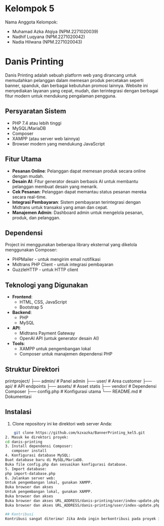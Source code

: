 # Kelompok 5
Nama Anggota Kelompok:
- Muhamad Azka Atqiya (NPM.2271020039)
- Nadhif Luqyana (NPM.2271020042)
- Nadia Hilwana (NPM.2271020043)

# Danis Printing
Danis Printing adalah sebuah platform web yang dirancang untuk memudahkan pelanggan dalam memesan produk percetakan seperti banner, spanduk, dan berbagai kebutuhan promosi lainnya. Website ini menyediakan layanan yang cepat, mudah, dan terintegrasi dengan berbagai fitur modern untuk mendukung pengalaman pengguna.

## Persyaratan Sistem
- PHP 7.4 atau lebih tinggi
- MySQL/MariaDB
- Composer
- XAMPP (atau server web lainnya)
- Browser modern yang mendukung JavaScript

## Fitur Utama
- **Pesanan Online**: Pelanggan dapat memesan produk secara online dengan mudah.
- **Desain AI**: Fitur generator desain berbasis AI untuk membantu pelanggan membuat desain yang menarik.
- **Cek Pesanan**: Pelanggan dapat memantau status pesanan mereka secara real-time.
- **Integrasi Pembayaran**: Sistem pembayaran terintegrasi dengan Midtrans untuk transaksi yang aman dan cepat.
- **Manajemen Admin**: Dashboard admin untuk mengelola pesanan, produk, dan pelanggan.

## Dependensi
Project ini menggunakan beberapa library eksternal yang dikelola menggunakan Composer:
- PHPMailer - untuk mengirim email notifikasi
- Midtrans PHP Client - untuk integrasi pembayaran
- GuzzleHTTP - untuk HTTP client

## Teknologi yang Digunakan
- **Frontend**: 
  - HTML, CSS, JavaScript
  - Bootstrap 5
- **Backend**:
  - PHP
  - MySQL
- **API**:
  - Midtrans Payment Gateway
  - OpenAI API (untuk generator desain AI)
- **Tools**:
  - XAMPP untuk pengembangan lokal
  - Composer untuk manajemen dependensi PHP

## Struktur Direktori
printproject/
├── admin/                 # Panel admin
├── user/                  # Area customer
├── api/                   # API endpoints
├── assets/               # Asset statis
├── vendor/               # Dependensi Composer
├── config.php            # Konfigurasi utama
└── README.md             # Dokumentasi

## Instalasi
1. Clone repository ini ke direktori web server Anda:
```bash
    git clone https://github.com/kzxazka/BannerPrinting_kel5.git
2. Masuk ke direktori proyek:
cd danis-printing
3. Install dependensi Composer:
   composer install
4. Konfigurasi database MySQL:
Buat database baru di MySQL/MariaDB.
Buka file config.php dan sesuaikan konfigurasi database.
5. Import database:
php import-database.php
6. Jalankan server web:
Untuk pengembangan lokal, gunakan XAMPP.
Buka browser dan akses
Untuk pengembangan lokal, gunakan XAMPP.
Buka browser dan akses
Buka browser dan akses URL_ADDRESS/danis-printing/user/index-update.php untuk melihat website
Buka browser dan akses URL_ADDRESS/danis-printing/user/index-update.php untuk melihat website.

## Kontribusi
Kontribusi sangat diterima! Jika Anda ingin berkontribusi pada proyek ini, silakan buka issue atau submit pull request.

